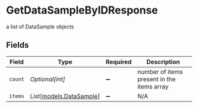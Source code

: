 # GetDataSampleByIDResponse

a list of DataSample objects


## Fields

| Field                                              | Type                                               | Required                                           | Description                                        |
| -------------------------------------------------- | -------------------------------------------------- | -------------------------------------------------- | -------------------------------------------------- |
| `count`                                            | *Optional[int]*                                    | :heavy_minus_sign:                                 | number of items present in the items array         |
| `items`                                            | List[[models.DataSample](../models/datasample.md)] | :heavy_minus_sign:                                 | N/A                                                |